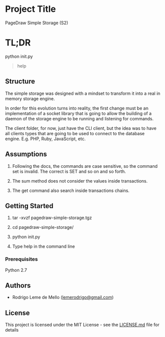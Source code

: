 # Project Title

PageDraw Simple Storage (S2)

# TL;DR

python init.py
> help

## Structure

The simple storage was designed with a mindset to transform it into a real in memory storage engine.

In order for this evolution turns into reality, the first change must be an implementation of a socket library that is going to allow the building of a daemon of the storage engine to be running and listening for commands.

The client folder, for now, just have the CLI client, but the idea was to have all clients types that are going to be used to connect to the database engine. E.g. PHP, Ruby, JavaScript, etc.

## Assumptions

1. Following the docs, the commands are case sensitive, so the command set is invalid. The correct is SET and so on and so forth.

2. The sum method does not consider the values inside transactions.

3. The get command also search inside transactions chains.

## Getting Started

1. tar -xvzf pagedraw-simple-storage.tgz

2. cd pagedraw-simple-storage/

3. python init.py

4. Type help in the command line

### Prerequisites

Python 2.7

## Authors

* Rodrigo Leme de Mello (lemerodrigo@gmail.com)

## License

This project is licensed under the MIT License - see the [LICENSE.md](LICENSE.md) file for details